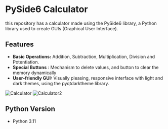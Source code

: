 # PySide6 Calculator

this repository has a calculator made using the PySide6 library, a Python library used to create GUIs (Graphical User Interface).

## Features

- **Basic Operations:** Addition, Subtraction, Multiplication, Division and Potentiation.
- **Special Buttons** : Mechanism to delete values, and button to clear the memory dynamically
- **User-friendly GUI:** Visually pleasing, responsive interface with light and dark themes, using the pyqtdarktheme library.

![Calculator](https://s5.gifyu.com/images/SR4HG.gif)
![Calculator2](https://s5.gifyu.com/images/SR4KK.gif)

## Python Version
- Python 3.11



